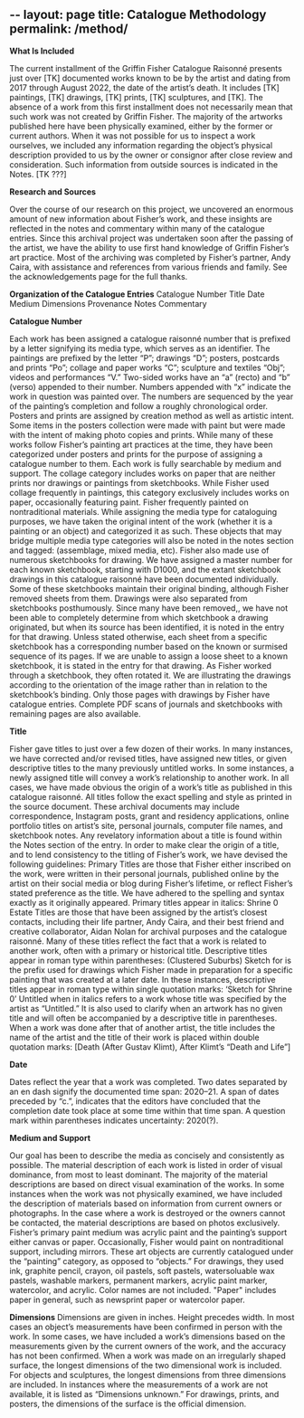 --
layout: page
title: Catalogue Methodology
permalink: /method/
--
**What Is Included**

The current installment of the Griffin Fisher Catalogue Raisonné presents just over [TK] documented works known to be by the artist and dating from 2017 through August 2022, the date of the artist’s death. It includes [TK] paintings, [TK] drawings, [TK] prints, [TK] sculptures, and [TK]. The absence of a work from this first installment does not necessarily mean that such work was not created by Griffin Fisher.
The majority of the artworks published here have been physically examined, either by the former or current authors. When it was not possible for us to inspect a work ourselves, we included any information regarding the object’s physical description provided to us by the owner or consignor after close review and consideration. Such information from outside sources is indicated in the Notes. [TK ???]

**Research and Sources**

Over the course of our research on this project, we uncovered an enormous amount of new information about Fisher’s work, and these insights are reflected in the notes and commentary within many of the catalogue entries. Since this archival project was undertaken soon after the passing of the artist, we have the ability to use first hand knowledge of Griffin Fisher’s art practice. Most of the archiving was completed by Fisher’s partner, Andy Caira, with assistance and references from various friends and family. See the acknowledgements page for the full thanks.

**Organization of the Catalogue Entries**
Catalogue Number
Title
Date
Medium
Dimensions
Provenance
Notes
Commentary

**Catalogue Number**

Each work has been assigned a catalogue raisonné number that is prefixed by a letter signifying its media type, which serves as an identifier. The paintings are prefixed by the letter “P”; drawings “D”; posters, postcards and prints “Po”; collage and paper works “C”; sculpture and textiles “Obj”; videos and performances “V.” Two-sided works have an “a” (recto) and “b” (verso) appended to their number.  Numbers appended with “x” indicate the work in question was painted over.
The numbers are sequenced by the year of the painting’s completion and follow a roughly chronological order.
Posters and prints are assigned by creation method as well as artistic intent. Some items in the posters collection were made with paint but were made with the intent of making photo copies and prints. While many of these works follow Fisher’s painting art practices at the time, they have been categorized under posters and prints for the purpose of assigning a catalogue number to them. Each work is fully searchable by medium and support.
The collage category includes works on paper that are neither prints nor drawings or paintings from sketchbooks. While Fisher used collage frequently in paintings, this category exclusively includes works on paper, occasionally featuring paint. 
Fisher frequently painted on nontraditional materials. While assigning the media type for cataloguing purposes, we have taken the original intent of the work (whether it is a painting or an object) and categorized it as such. These objects that may bridge multiple media type categories will also be noted in the notes section and tagged: (assemblage, mixed media, etc).
Fisher also made use of numerous sketchbooks for drawing. We have assigned a master number for each known sketchbook, starting with D1000, and the extant sketchbook drawings in this catalogue raisonné have been documented individually. Some of these sketchbooks maintain their original binding, although Fisher removed sheets from them. Drawings were also separated from sketchbooks posthumously.
Since many have been removed,, we have not been able to completely determine from which sketchbook a drawing originated, but when its source has been identified, it is noted in the entry for that drawing. Unless stated otherwise, each sheet from a specific sketchbook has a corresponding number based on the known or surmised sequence of its pages. If we are unable to assign a loose sheet to a known sketchbook, it is stated in the entry for that drawing. As Fisher worked through a sketchbook, they often rotated it. We are illustrating the drawings according to the orientation of the image rather than in relation to the sketchbook’s binding. Only those pages with drawings by Fisher have catalogue entries. Complete PDF scans of journals and sketchbooks with remaining pages are also available.

**Title**

Fisher gave titles to just over a few dozen of their works.  In many instances, we have corrected and/or revised titles, have assigned new titles, or given descriptive titles to the many previously untitled works. In some instances, a newly assigned title will convey a work’s relationship to another work. In all cases, we have made obvious the origin of a work’s title as published in this catalogue raisonné.
All titles follow the exact spelling and style as printed in the source document. These archival documents may include correspondence, Instagram posts, grant and residency applications, online portfolio titles on artist’s site, personal journals, computer file names, and sketchbook notes. Any revelatory information about a title is found within the Notes section of the entry.
In order to make clear the origin of a title, and to lend consistency to the titling of Fisher’s work, we have devised the following guidelines:
Primary Titles are those that Fisher either inscribed on the work, were written in their personal journals, published online by the artist on their social media or blog during Fisher’s lifetime, or reflect Fisher’s stated preference as the title. We have adhered to the spelling and syntax exactly as it originally appeared. Primary titles appear in italics: Shrine 0
Estate Titles are those that have been assigned by the artist’s closest contacts, including their life partner, Andy Caira, and their best friend and creative collaborator, Aidan Nolan for archival purposes and the catalogue raisonné. Many of these titles reflect the fact that a work is related to another work, often with a primary or historical title. Descriptive titles appear in roman type within parentheses: (Clustered Suburbs)
Sketch for is the prefix used for drawings which Fisher made in preparation for a specific painting that was created at a later date. In these instances, descriptive titles appear in roman type within single quotation marks: ‘Sketch for Shrine 0’
Untitled when in italics refers to a work whose title was specified by the artist as “Untitled.” It is also used to clarify when an artwork has no given title and will often be accompanied by a descriptive title in parentheses.
When a work was done after that of another artist, the title includes the name of the artist and the title of their work is placed within double quotation marks: [Death (After Gustav Klimt), After Klimt’s “Death and Life”]

**Date**

Dates reflect the year that a work was completed. Two dates separated by an en dash signify the documented time span: 2020–21. A span of dates preceded by “c.”, indicates that the editors have concluded that the completion date took place at some time within that time span. A question mark within parentheses indicates uncertainty: 2020(?).

**Medium and Support**

Our goal has been to describe the media as concisely and consistently as possible. The material description of each work is listed in order of visual dominance, from most to least dominant. The majority of the material descriptions are based on direct visual examination of the works. In some instances when the work was not physically examined, we have included the description of materials based on information from current owners or photographs. In the case where a work is destroyed or the owners cannot be contacted, the material descriptions are based on photos exclusively.
Fisher’s primary paint medium was acrylic paint and the painting’s support either canvas or paper. Occasionally, Fisher would paint on nontraditional support, including mirrors. These art objects are currently catalogued under the “painting” category, as opposed to  “objects.”
For drawings, they used ink, graphite pencil, crayon, oil pastels, soft pastels,  watersoluable wax pastels, washable markers, permanent markers, acrylic paint marker, watercolor, and acrylic. Color names are not included.
"Paper" includes paper in general, such as newsprint paper or watercolor paper.

**Dimensions**
Dimensions are given in inches. Height precedes width. In most cases an object’s measurements have been confirmed in person with the work. In some cases, we have included a work’s dimensions based on the measurements given by the current owners of the work, and the accuracy has not been confirmed. When a work was made on an irregularly shaped surface, the longest dimensions of the two dimensional work is included. For objects and sculptures, the longest dimensions from three dimensions are included. In instances where the measurements of a work are not available, it is listed as “Dimensions unknown.” For drawings, prints, and posters, the dimensions of the surface is the official dimension.
